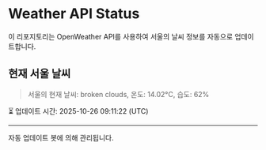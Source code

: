 
# Weather API Status

이 리포지토리는 OpenWeather API를 사용하여 서울의 날씨 정보를 자동으로 업데이트합니다.

## 현재 서울 날씨
> 서울의 현재 날씨: broken clouds, 온도: 14.02°C, 습도: 62%

⏳ 업데이트 시간: 2025-10-26 09:11:22 (UTC)

---
자동 업데이트 봇에 의해 관리됩니다.
